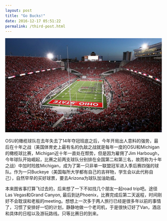 ```yaml
---
layout: post
title: "Go Bucks!"
date: 2016-12-17 05:51:22
permalink: /third-post.html
---
```


<span class="image featured"><img src="/images/pic07.jpg" alt=""></span>


OSU的橄榄球队在去年失去了14年夺冠班底之后，今年开局出人意料的强势，最后在十年之战（美国体育史上最有名的仇敌之战就是每年一度的OSU和Michigan的橄榄球比赛，Michigan近十年一直处在颓势，但是因为雇佣了Jim Harbough，今年球队开始崛起，比赛之前两支球队分别排在全国第二和第三名，故而称为十年之战）中加时险胜Michigan，成为了第一只非单一联盟冠军进入季后赛四强的球队。作为一只Buckeye（美国每所大学都有自己的吉祥物，学生会以此代称自己），自然早早的买好球票，要去Arizona为球队加油助威。

本来图省事打算飞过去的，后来想了一下不如找几个朋友一起road trip吧。途径Las Vegas和Grand Canyon, 最后到达Phoenix，比赛完成后第二天返程，时间刚好不会耽误和老板的meeting。想想上一次多于两人旅行已经是很多年以前的事情了，习惯了安排好一切的计划，静静地做一个老司机，于是很快订好了Van，酒店和具体的日程以及游玩路线。只等比赛日的到来。